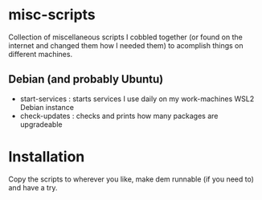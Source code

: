 # misc-scripts
Collection of miscellaneous scripts I cobbled together (or found on the internet and changed them how I needed them) to acomplish things on different machines.

## Debian (and probably Ubuntu)
- start-services : starts services I use daily on my work-machines WSL2 Debian instance
- check-updates  : checks and prints how many packages are upgradeable

# Installation
Copy the scripts to wherever you like, make dem runnable (if you need to) and have a try.
